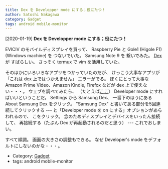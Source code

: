 ```yaml
---
title: Dex を Developper mode にする；役にたつ！
author: Satoshi Nakagawa
category: Gadget
tags: android mobile-monitor
---
```


[2020-01-19] **Dex を Developper mode にする；役にたつ！** 

 EVICIV のモバイルディスプレイを買って、
Raspberry Pie と Gole1 (Higole F1) (Windows machine) を
つないでいた。
Samsung Note 9 を 繋いでみた。
[Dex](https://www.galaxymobile.jp/apps/dex/) が
すばらしい。
さっそく termux で vim を活用していた。

 そのほかにいろいろなアプリをつかっていたのだが、
けっこう大事なアプリが「これは dex 上ではつかえません」
エラーがでる。
ぼくにとって大事な
Amazon Prime Video、Amazon Kindle, Firefox などが
dex 上で使えない・・・。
ウェブを調べてみたら、
（たとえば[ここ](https://www.galaxymobile.jp/apps/dex/)）
Developer mode にすればいいということだ。
Settings から Samsung Dex、
一番下のほうにある About Samsung Dex をクリック。
"Samsung Dex" と書いてある部分を5回連続してクリックする ---
と「Developer mode を on にする」オプションがあらわれるので、
こをクリック。
念のためディスプレイとデバイスをいったん接続して、
再接続する（たぶん Dex が再起動されるのだと思う）
--- これでおしまい。

 すべて順調。
画面の大きさの調整もできる。
なぜ Developer's mode をデフォルトにしないのかな・・・。

- Category: [Gadget](https://merapano.github.io/categories.html#Gadget)
- tags: android mobile-monitor
